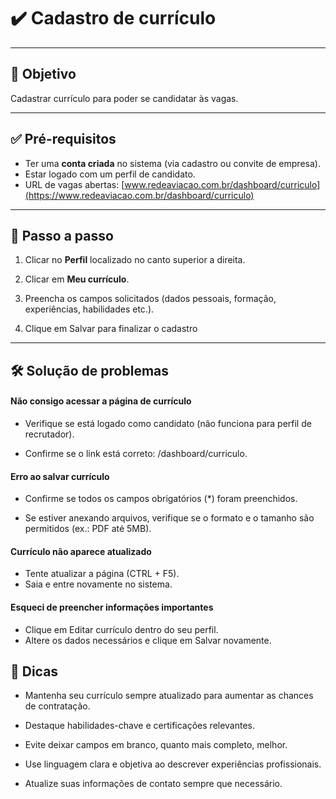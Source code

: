 # ✔️ Cadastro de currículo

---

## 🎯 Objetivo

Cadastrar currículo para poder se candidatar às vagas.

---

## ✅ Pré-requisitos

- Ter uma **conta criada** no sistema (via cadastro ou convite de empresa).
- Estar logado com um perfil de candidato.
- URL de vagas abertas: [www.redeaviacao.com.br/dashboard/curriculo](https://www.redeaviacao.com.br/dashboard/curriculo)

---

## 📝 Passo a passo

1. Clicar no **Perfil** localizado no canto superior a direita.

2. Clicar em **Meu currículo**.

3. Preencha os campos solicitados (dados pessoais, formação, experiências, habilidades etc.).

4. Clique em Salvar para finalizar o cadastro

---

## 🛠️ Solução de problemas

#### Não consigo acessar a página de currículo

- Verifique se está logado como candidato (não funciona para perfil de recrutador).

- Confirme se o link está correto: /dashboard/curriculo.

#### Erro ao salvar currículo

- Confirme se todos os campos obrigatórios (*) foram preenchidos.

- Se estiver anexando arquivos, verifique se o formato e o tamanho são permitidos (ex.: PDF até 5MB).

#### Currículo não aparece atualizado

- Tente atualizar a página (CTRL + F5).
- Saia e entre novamente no sistema.

#### Esqueci de preencher informações importantes

- Clique em Editar currículo dentro do seu perfil.
- Altere os dados necessários e clique em Salvar novamente.

## 👀 Dicas

- Mantenha seu currículo sempre atualizado para aumentar as chances de contratação.

- Destaque habilidades-chave e certificações relevantes.

- Evite deixar campos em branco, quanto mais completo, melhor.

- Use linguagem clara e objetiva ao descrever experiências profissionais.

- Atualize suas informações de contato sempre que necessário.

